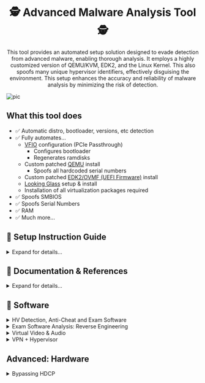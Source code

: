 <div align="center">

# 🕵️ Advanced Malware Analysis Tool 🕵️

This tool provides an automated setup solution designed to evade detection from advanced malware, enabling thorough analysis. It employs a highly customized version of QEMU/KVM, EDK2, and the Linux Kernel. This also spoofs many unique hypervisor identifiers, effectively disguising the environment. This setup enhances the accuracy and reliability of malware analysis by minimizing the risk of detection.

</div>

![pic](https://github.com/user-attachments/assets/1329110e-62f9-456b-9816-83975d52a9df)







## What this tool does
- ✅ Automatic distro, bootloader, versions, etc detection
- ✅ Fully automates...
  - [VFIO](https://www.kernel.org/doc/html/latest/driver-api/vfio.html) configuration (PCIe Passthrough)
    - Configures bootloader
    - Regenerates ramdisks
  - Custom patched [QEMU](https://gitlab.com/qemu-project/qemu) install
    - Spoofs all hardcoded serial numbers
  - Custom patched [EDK2/OVMF (UEFI Firmware)](https://github.com/tianocore/edk2) install
  - [Looking Glass](https://looking-glass.io/) setup & install
  - Installation of all virtualization packages required
- ✅ Spoofs SMBIOS
- ✅ Spoofs Serial Numbers
- ✅ RAM
- ✅ Much more...







## 📖 Setup Instruction Guide

<details>
<summary>Expand for details...</summary>

```
# 1. Clone into the repository
git clone --single-branch --depth=1 https://github.com/Scrut1ny/Hypervisor-Phantom

# 2. CD into the repository
cd Hypervisor-Phantom

# 3. Set executable permissions
sudo chmod +x *.sh
```

</details>








## 📝 Documentation & References

<details>
<summary>Expand for details...</summary>

- **Official**
  - [QEMU v9.1.0](https://qemu.readthedocs.io/en/v9.1.0/)
    - [Man Page (command args)](https://qemu.readthedocs.io/en/v9.1.0/system/qemu-manpage.html)
    - [Hyper-V Enlightenments](https://www.qemu.org/docs/master/system/i386/hyperv.html)
  - [KVM for x86 systems (Linux Kernel)](https://www.kernel.org/doc/html/next/virt/kvm/x86/index.html)
  - [Domain XML format](https://libvirt.org/formatdomain.html)
  - [ACPI System Management Bus Interface Specification](https://uefi.org/specs/ACPI/6.5/13_System_Mgmt_Bus_Interface_Specification.html)
  - [System Management BIOS (SMBIOS) Reference Specification](https://www.dmtf.org/sites/default/files/standards/documents/DSP0134_3.2.0.pdf)
- **General**
  - [https://evasions.checkpoint.com/](https://evasions.checkpoint.com/)
  - [https://r0ttenbeef.github.io/](https://r0ttenbeef.github.io/Deploy-Hidden-Virtual-Machine-For-VMProtections-Evasion-And-Dynamic-Analysis/)
  - [https://secret.club/](https://secret.club/)
    - [how-anti-cheats-detect-system-emulation.html](https://secret.club/2020/04/13/how-anti-cheats-detect-system-emulation.html)
    - [battleye-hypervisor-detection.html](https://secret.club/2020/01/12/battleye-hypervisor-detection.html)
- **Reddit Posts**
  - [spoof_and_make_your_vm_undetectable_no_more](https://www.reddit.com/r/VFIO/comments/i071qx/spoof_and_make_your_vm_undetectable_no_more/)
  - [be_is_banning_kvm_on_r6](https://www.reddit.com/r/VFIO/comments/hts1o1/be_is_banning_kvm_on_r6/)
- **Unknowncheats**
  - [418885-kvm-detection-fixes.html](https://www.unknowncheats.me/forum/escape-from-tarkov/418885-kvm-detection-fixes.html) 
- **Git Repos**
  - [pve-patch](https://github.com/Distance10086/pve-patch)
  - [kvm-hidden](https://gitlab.com/DonnerPartyOf1/kvm-hidden)
  - [KVM-Spoofing](https://github.com/A1exxander/KVM-Spoofing)
  - [linux-5.15-hardened-kvm-svm-qemu-win10](https://alt.deliktas.de/git/adeliktas/linux-5.15-hardened-kvm-svm-qemu-win10)
- **VirtualBox**
  - [VirtualBox RDTSC Fix](https://www.reddit.com/r/virtualbox/comments/g6ky8a/disabling_vm_exit_for_rdtsc_access/)
  - [https://forums.virtualbox.org/viewtopic.php?t=78859](https://forums.virtualbox.org/viewtopic.php?t=78859)
  - [https://forums.virtualbox.org/viewtopic.php?t=81600](https://forums.virtualbox.org/viewtopic.php?t=81600)
  - [https://superuser.com/questions/625648/virtualbox-how-to-force-a-specific-cpu-to-the-guest](https://superuser.com/questions/625648/virtualbox-how-to-force-a-specific-cpu-to-the-guest)
  - [https://berhanbingol.medium.com/virtualbox-detection-anti-detection-30614691f108](https://berhanbingol.medium.com/virtualbox-detection-anti-detection-30614691f108)
  - [https://github.com/d4rksystem/VBoxCloak](https://github.com/d4rksystem/VBoxCloak)
  - [https://github.com/nsmfoo/antivmdetection](https://github.com/nsmfoo/antivmdetection)
- **VMware**
  - [https://sanbarrow.com/vmx.html](https://sanbarrow.com/vmx.html)
  - [https://www.hexacorn.com/blog/2014/08/25/protecting-vmware-from-cpuid-hypervisor-detection/](https://www.hexacorn.com/blog/2014/08/25/protecting-vmware-from-cpuid-hypervisor-detection/)
  - [https://rayanfam.com/topics/defeating-malware-anti-vm-techniques-cpuid-based-instructions/](https://rayanfam.com/topics/defeating-malware-anti-vm-techniques-cpuid-based-instructions/)
  - [https://tulach.cc/bypassing-vmprotect-themida-vm-checks-in-vmware/](https://tulach.cc/bypassing-vmprotect-themida-vm-checks-in-vmware/)

</details>






## 💾 Software
<details>
<summary>HV Detection, Anti-Cheat and Exam Software</summary>

## Hypervisor Detection Software

| Rating | Software | System Test | Bypassed |
| - | - | - | - |
| 🥇 | VMAware | [Repo Link](https://github.com/kernelwernel/VMAware) <> [Download - x64 - v2.0](https://github.com/kernelwernel/VMAware/releases/download/v2.0/vmaware64.exe) <> [Download - x32 - v2.0](https://github.com/kernelwernel/VMAware/releases/download/v2.0/vmaware32.exe) | ❔ |
| 🥈 | Al-Khaser | [Repo Link](https://github.com/LordNoteworthy/al-khaser) <> [Download - x64 - v1.0.0](https://github.com/ayoubfaouzi/al-khaser/releases/download/v1.0.0/al-khaser_x64.7z) <> [Download - x32 - v1.0.0](https://github.com/ayoubfaouzi/al-khaser/releases/download/v1.0.0/al-khaser_x86.7z) | ❔ |
| 🥉 | Pafish | [Repo Link](https://github.com/a0rtega/pafish) <> [Download - x64 - v0.6](https://github.com/a0rtega/pafish/releases/download/v0.6/pafish64.exe) <> [Download - x32 - v0.6](https://github.com/a0rtega/pafish/releases/download/v0.6/pafish.exe) | ❔ |

## Exam Software

| Software | Browser Extension | System Test | Bypassed |
|----------|-------------------|-------------|----------|
| ExamSoft: Examplify | ✅ | ??? | ✅ |
| Examity | ✅ | [New Platform System Check](https://on.v5.examity.com/systemcheck) or [Chrome Addon](https://chromewebstore.google.com/detail/geapelpefnpekodnnlkcaadniodlgebj) or [FF Addon](https://addons.mozilla.org/en-US/firefox/addon/examity/) | ✅ |
| Honorlock | ✅ | [Link](https://app.honorlock.com/install/extension) | ✅ |
| Inspera Exam Portal | | [Link](https://ltu.inspera.com/get-iep) - [Demo Exam Instructions](https://www.ltu.se/en/student-web/your-studies/examination/digital-exam-inspera/instructions-for-pc-and-mac-when-downloading-the-inspera-exam-portal) | ✅ |
| Kryterion | | [Link](https://www.kryterion.com/systemcheck/) | ✅ |
| Pearson VUE | | [Link](https://system-test.onvue.com/system_test?customer=pearson_vue) | ✅ |
| ProctorU | ✅ | [FF Addon](https://s3-us-west-2.amazonaws.com/proctoru-assets/extension/firefox-extension-latest.xpi) or [Chrome Addon](https://chrome.google.com/webstore/detail/proctoru/goobgennebinldhonaajgafidboenlkl) | ✅ |
| ProctorU: Guardian Browser | | [Link](https://guardian.meazurelearning.com/) | ✅ |
| Proctorio | ✅ | [Link](https://getproctorio.com/) | ✅ |
| Respondus (LockDown Browser) | ✅ | [Link](https://autolaunch.respondus2.com/MONServer/ldb/preview_launch.do) & [Download](https://download.respondus.com/lockdown/download.php) | ✅ |
| Safe Exam Browser | | [Link](https://github.com/SafeExamBrowser/seb-win-refactoring) | ✅ |

## Anti-Cheat Software

- [areweanticheatyet](https://areweanticheatyet.com/)

| Engine | Used By | Bypassed |
|--------|---------|----------|
| Anti-Cheat Expert (ACE) | Primarily Mobile Games | ✅ |
| BattlEye (BE) | Desktop Games | ✅ (w/Kernal Patch for `R6`) |
| Easy Anti-Cheat (EAC) | Desktop Games | ✅ |
| Gepard Shield | PUBG: Battlegrounds | ✅ |
| Hyperion | Roblox | ✅ |
| Mhyprot | Genshin Impact | ✅ |
| nProtect GameGuard (NP) | Desktop Games | ✅ |
| RICOCHET | CoD Games | ❔ |
| Vanguard | Valorant & LoL | ❌ |

</details>




<details>
<summary>Exam Software Analysis: Reverse Engineering</summary>

## Honorlock

| **Function** | **Description** |
|-|-|
| Record Webcam | Record student's testing enviroment using webcam |
| Record Screen | Record student's screen during exam |
| Record Web Traffic | Log student's internet activity |
| Room Scan | Record a 360 degree enviroment scan before the assessment begins |
| Disable Copy/Paste | Block clipboard actions |
| Disable Printing | Block printing exam content |
| Browser Guard | Limit browser activity to exam content and allowed site URLs only |
| Allowed Site URLs | Allow access to specific websites during an exam session |
| Student Photo | Capture student photo before the assessment begins |
| Student ID | Capture ID photo before the assessment begins |

## Pearson VUE

- System Requirements
[Link](https://home.pearsonvue.com/Standalone-pages/System-requirements-PVBL.aspx)

- Exam Content & Special Configurations (SDS)
```
https://securedelivery-hs-prd-1.pearsonvue.com/SecureDeliveryService
```

- Application location:
```batch
%APPDATA%\OnVUE\BrowserLock.exe
```

- Log file location:
```batch
%LOCALAPPDATA%\BrowserLock\log
```

- Commands it runs
```powershell
# Obtains NetConnectionID
wmic nic where "NetConnectionStatus = 2" get NetConnectionID /value

# Obtains USB FriendlyName
powershell.exe Get-PnpDevice -PresentOnly | Where-Object { $_.InstanceId -match '^USB' }

# Obtains Display/Monitor FriendlyName
powershell.exe -Command "Get-WmiObject -Namespace 'root\WMI' -Class 'WMIMonitorID' | ForEach-Object -Process { if($_.UserFriendlyName) { ([System.Text.Encoding]::ASCII.GetString($_.UserFriendlyName)).Replace('$([char]0x0000)','') } }"

# Obtains running processes
powershell.exe /c Get-CimInstance -className win32_process | select Name,ProcessId,ParentProcessId,CommandLine,ExecutablePath

# Obtains MachineGUID
powershell (Get-ItemProperty registry::HKEY_LOCAL_MACHINE\SOFTWARE\Microsoft\Cryptography\ -Name MachineGuid).MachineGUID

# Obtains system hostname
C:\Windows\system32\cmd.exe /c hostname
```

- Hypervisor System Checks (in log file):
```
# LOG:
XXXX-XX-XX XX:XX:XX.XXX-XXXX [BROWSER LOCK] [INFO] VM Allowed flag value from forensics is vmAllowedForensic=false
XXXX-XX-XX XX:XX:XX.XXX-XXXX [BROWSER LOCK] [INFO] Multiple Monitor Allowed flag value from forensics is multiMonitorAllowedForensic=false
XXXX-XX-XX XX:XX:XX.XXX-XXXX [BROWSER LOCK] [INFO] VPN Allowed flag value from forensics is vpnAllowedForensic=true
XXXX-XX-XX XX:XX:XX.XXX-XXXX [BROWSER LOCK] [INFO] Shutdown file monitor started
XXXX-XX-XX XX:XX:XX.XXX-XXXX [BROWSER LOCK] [INFO] VM configuration received from SDS will be applied for validation
XXXX-XX-XX XX:XX:XX.XXX-XXXX [BROWSER LOCK] [INFO] VM detection value is: vmDetectConfig=true
XXXX-XX-XX XX:XX:XX.XXX-XXXX [BROWSER LOCK] [INFO] Multiple monitor configuration received from SDS will be applied for validation
XXXX-XX-XX XX:XX:XX.XXX-XXXX [BROWSER LOCK] [INFO] Multiple monitor detection value is: multipleMonitorDetectConfig=true
XXXX-XX-XX XX:XX:XX.XXX-XXXX [BROWSER LOCK] [INFO] VPN configuration received from forensics will be applied for validation
XXXX-XX-XX XX:XX:XX.XXX-XXXX [BROWSER LOCK] [INFO] VPN detection value is: vpnDetectConfig=false
XXXX-XX-XX XX:XX:XX.XXX-XXXX [BROWSER LOCK] [INFO] USB mass storage detection value is: usbDetectConfig=false
XXXX-XX-XX XX:XX:XX.XXX-XXXX [BROWSER LOCK] [INFO] Minimum browserlock version required: 2304 
XXXX-XX-XX XX:XX:XX.XXX-XXXX [BROWSER LOCK] [INFO] Current browserlock version: 2402.1.1 
XXXX-XX-XX XX:XX:XX.XXX-XXXX [BROWSER LOCK] [INFO] Check if Browserlock running on VM: {DMI type 1 (System Information) - Product Name}, {DMI type 2 (Base Board Information) - Serial Number}, runningOnVM=false
XXXX-XX-XX XX:XX:XX.XXX-XXXX [BROWSER LOCK] [INFO] VM check: diskSize=499 GB
XXXX-XX-XX XX:XX:XX.XXX-XXXX [BROWSER LOCK] [INFO] Browserlock is not running on virtual machine
XXXX-XX-XX XX:XX:XX.XXX-XXXX [BROWSER LOCK] [INFO] Display HDCP supported check: hdcpSupported=true
XXXX-XX-XX XX:XX:XX.XXX-XXXX [BROWSER LOCK] [INFO] Number of display devices connected: AWT=1, Physical=1, Physical/Virtual=1, Duplicate=1

# BrowserLock Booleon Variables
- hdcpSupported
- multiMonitorAllowedForensic
- multipleMonitorDetectConfig
- runningOnVM
- usbDetectConfig
- vmAllowedForensic
- vmDetectConfig
- vpnAllowedForensic
- vpnDetectConfig
```

![image](https://github.com/Scrut1ny/Hypervisor-Phantom/assets/53458032/af144f9c-e69b-4998-8b44-16c876612c25)

## Proctorio

| **Recording Settings** | **Verification Settings** | **Lock Down Settings** |
|-|-|-|
| Record Video | Verify Video | Force Full Screen |
| Record Audio | Verify Audio | Only One Screen |
| Record Screen | Verify Identity | Disable New Tabs |
| Record Web Traffic | Verify Desktop | Close Open Tabs |
| Record Desk | Verify Signature | Disable Printing |
|  |  | Disable Clipboard |
|  |  | Clear Cache |
|  |  | Disable Right Click |
|  |  | Prevent Re-Entry |

</details>






<details>
<summary>Virtual Video & Audio</summary>

## Bring live video from your smartphone, remote computer, or friends directly into OBS or other studio software.
- [VDO.Ninja](https://vdo.ninja/)

## VB-CABLE Virtual Audio Device
- [VB-AUDIO Software](https://vb-audio.com/Cable/index.htm)
    - [Windows Download](https://download.vb-audio.com/Download_CABLE/VBCABLE_Driver_Pack43.zip)
    - [macOS Download](https://download.vb-audio.com/Download_MAC/VBCable_MACDriver_Pack108.zip)

## Virtual Display Driver
- [Virtual-Display-Driver](https://github.com/itsmikethetech/Virtual-Display-Driver)

</details>








<details>
<summary>VPN + Hypervisor</summary>

- ***IMPORTANT***: Ensure not to add a custom DNS configuration to the guest system on the hypervisor if your host system's VPN uses custom DNS block lists. Doing so may result in your guest hypervisor system losing its internet connection!

## Mullvad VPN + QEMU
- For the VPN connection to get properly natted/bridged you must enable the setting `Local network sharing` option!
    - How to: `⚙️` > `VPN settings` > `Local network sharing` ✅

![image](https://github.com/user-attachments/assets/18ba68b4-31ea-4c5e-9ad1-66417001820f)
![image](https://github.com/user-attachments/assets/36465501-13fa-469b-bb66-f3db6003a64e)
![image](https://github.com/user-attachments/assets/77890671-d024-491a-8d33-cb38e3503ef4)
![image](https://github.com/user-attachments/assets/126e06bd-23c0-4cb9-9bfe-5a55fe6689ab)

</details>









## Advanced: Hardware

<details>
<summary>Bypassing HDCP</summary>

#### HDCP (High-bandwidth Digital Content Protection)
- [HDCP](https://en.wikipedia.org/wiki/High-bandwidth_Digital_Content_Protection)
- [HDCP: Versions](https://en.wikipedia.org/wiki/High-bandwidth_Digital_Content_Protection#Versions)

## Bypassing HDCP Hardware/Software Diagram:
![bypass](https://github.com/Scrut1ny/Hypervisor-Phantom/assets/53458032/589b0f88-f14b-44d8-bf1c-225df4d01e54)

## Bypass Kits

#### Expensive Bypass Kit (Recommended):
- 1x2 HDMI Splitter <> [ViewHD](https://www.amazon.com/dp/B004F9LVXC) - `~$21.95`
- EDID Emulator <> [4K-EWB - HDMI 2.1 4K EDID Emulator](https://www.amazon.com/dp/B0DB7YDFD6) - `~$25.00`
- USB HDMI Capture Card <> [Elgato HD60 X](https://www.amazon.com/dp/B09V1KJ3J4) - `~$159.99`

#### Cheap Bypass Kit (Not recommended):
- 1x2 HDMI Splitter <> [OREI](https://www.amazon.com/dp/B005HXFARS) - `~$13`
- EDID Emulator <> [EVanlak](https://www.amazon.com/dp/B07YMTKJCR) - `~$7`
- USB HDMI Capture Card <> [AXHDCAP](https://www.amazon.com/dp/B0C2MDTY8P) - `~$9`

## Equipment List
- Capture Card(s)
    - [Elgato HD60 X](https://www.amazon.com/dp/B09V1KJ3J4) - `~$159.99`
    - [Elgato Cam Link](https://www.amazon.com/dp/B07K3FN5MR) - `~$97.99`
    - [AXHDCAP 4K HDMI Video Capture Card](https://www.amazon.com/dp/B0C2MDTY8P) - `~$9.98`
- 1x2 HDMI Splitter(s)
    - [HBAVLINK](https://www.amazon.com/dp/B08T62MKH1)
    - [CORSAHD](https://www.amazon.com/dp/B0CLL5GQXT)
    - [ViewHD](https://www.amazon.com/dp/B004F9LVXC)
    - [OREI](https://www.amazon.com/dp/B005HXFARS)
    - [EZCOO](https://www.amazon.com/dp/B07VP37KMB)
    - [EZCOO](https://www.amazon.com/dp/B07TZRXKYG)
- EDID Emulator(s)
    - HDMI
        - Brand: THWT
            - [4K-EW2 - HDMI 2.1 4K EDID Emulator PRO](https://www.amazon.com/dp/B0DB65Y6VL) - `~$90.00`
            - [4K-EWB - HDMI 2.1 4K EDID Emulator](https://www.amazon.com/dp/B0DB7YDFD6) - `~$25.00`
            - [HD-EW2 - HDMI 2.0 EDID Emulator 4K PRO](https://www.amazon.com/dp/B0C32ZWBR6) - `~$90.00`
            - [HD-EWB - HDMI 2.0 4K EDID Emulator](https://www.amazon.com/dp/B0CRRWQ7XS) - `~$20.00`
    - DP
        - Brand: THWT
            - [DPH-EW2 - Displayport 1.2 EDID Emulator 4K PRO](https://www.amazon.com/dp/B0C32NJ2NF) - `~$90.00`
    - DP to HDMI
        - Brand: THWT
            - [DPH-EWB - Displayport 1.2 to HDMI 2.0 EDID Emulator](https://www.amazon.com/dp/B0C3H763FG) - `~$20.00`

</details>

